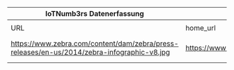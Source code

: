 |IoTNumb3rs Datenerfassung||||||||||||
| ---- | ---- | ---- | ---- | ---- | ---- | ---- | ---- | ---- | ---- | ---- | ---- |
|||||||||||||
|URL|home_url|filename|device_class|device_count|market_class|market_volume|prognosis_year|publication_year|authorship_class|Dropbox folder||
|https://www.zebra.com/content/dam/zebra/press-releases/en-us/2014/zebra-infographic-v8.jpg|https://www.pinterest.de/pin/338825571943943258/|file5_zebra-infographic-v8.jpg||||||||marielledemuth/20181123-1805|N/A|
